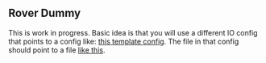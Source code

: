 ## Rover Dummy
This is work in progress. Basic idea is that you will use a different IO config that points to a config like:
[this template config](../../config_templates/io/dummy_rover_io.json). The file in that config should point to
a file [like this](../../program/rover/test/dummy_rover.json).
